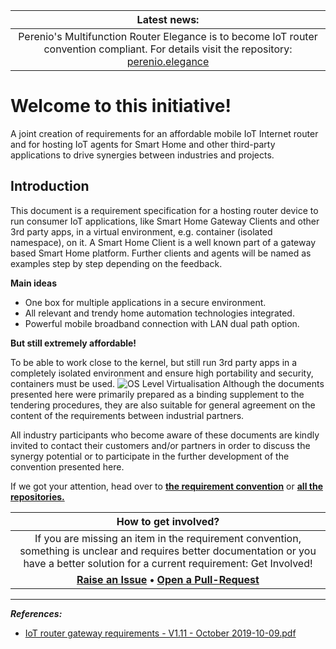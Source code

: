 |                         Latest news:                         |
| :----------------------------------------------------------: |
| Perenio's Multifunction Router Elegance is to become IoT router convention compliant. For details visit the repository: [perenio.elegance](https://github.com/iot-router/perenio.elegance) |

# Welcome to this initiative!
A joint creation of requirements 
for an affordable mobile IoT Internet router and for hosting IoT agents for Smart Home and other third-party applications to drive synergies between industries and projects.

## Introduction

This document is a requirement specification for a hosting router device to run consumer IoT applications, like Smart Home Gateway Clients and other 3rd party apps, in a virtual environment, e.g. container (isolated namespace), on it. A Smart Home Client is a well known part of a gateway based Smart Home platform. Further clients and agents will be named as examples step by step depending on the feedback.

**Main ideas**

- One box for multiple applications in a secure environment.
- All relevant and trendy home automation technologies integrated.
- Powerful mobile broadband connection with LAN dual path option.

**But still extremely affordable!**

To be able to work close to the kernel, but still run 3rd party apps in a completely isolated environment and ensure high portability and security, containers must be used. 
![OS Level Virtualisation](os_level_virtualization_small.png)
Although the documents presented here were primarily prepared as a binding supplement to the tendering procedures, they are also suitable for general agreement on the content of the requirements between industrial partners.

All industry participants who become aware of these documents are kindly invited to contact their customers and/or partners in order to discuss the synergy potential or to participate in the further development of the convention presented here.

If we got your attention, head over to **[the requirement convention](https://github.com/iot-router/iot-router.github.io/blob/master/CONVENTION.md)** or **[all the repositories.](https://github.com/iot-router/)**

|                     How to get involved?                     |
| :----------------------------------------------------------: |
| If you are missing an item in the requirement convention, something is unclear and requires better documentation or you have a better solution for a current requirement: Get Involved! |
| **[Raise an Issue](https://github.com/iot-router/iot-router.github.io/issues) • [Open a Pull-Request](https://github.com/iot-router/iot-router.github.io/pulls)** |

------
_**References:**_
- [IoT router gateway requirements - V1.11 - October 2019-10-09.pdf](https://github.com/iot-router/iot-router.github.io/blob/master/IoT%20router%20gateway%20requirements%20-%20V1.11%20-%20October%202019-10-09.pdf)
